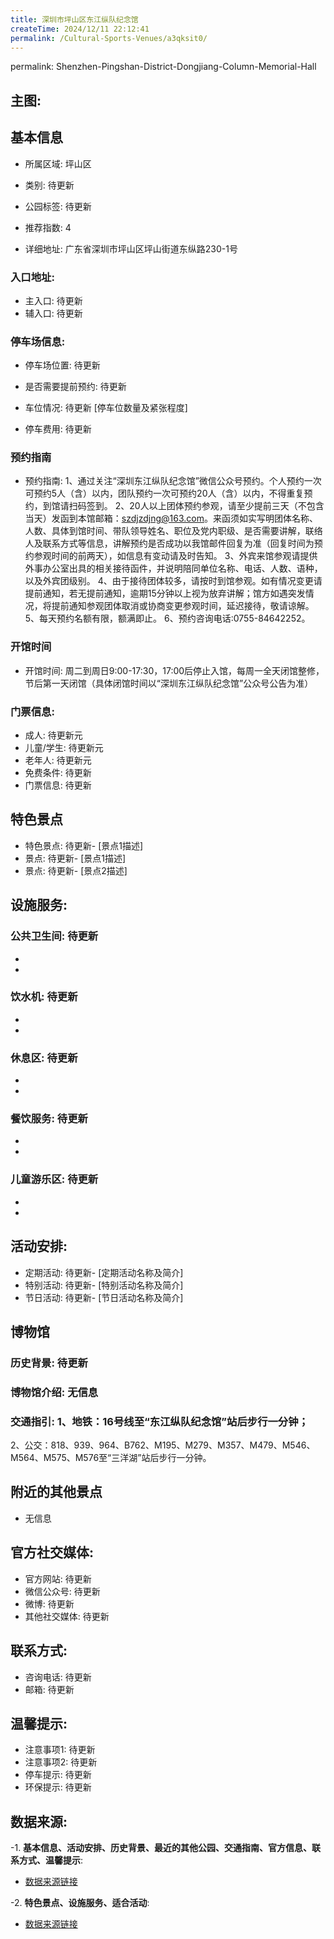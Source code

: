 ```yaml
---
title: 深圳市坪山区东江纵队纪念馆
createTime: 2024/12/11 22:12:41
permalink: /Cultural-Sports-Venues/a3qksit0/
---
```

permalink: Shenzhen-Pingshan-District-Dongjiang-Column-Memorial-Hall
## 主图:
<ImageCard
image="http://www.sz.gov.cn/img/4/4097/4097208/11114635.jpg"
title= "深圳市坪山区东江纵队纪念馆"
description= ""
date="2024/12/11"
href="/"
author="市文化广电旅游体育局"
/>
## 基本信息

- 所属区域: 坪山区

- 类别: 待更新

- 公园标签: 待更新

- 推荐指数: 4

- 详细地址: 广东省深圳市坪山区坪山街道东纵路230-1号

### 入口地址:
- 主入口: 待更新
- 辅入口: 待更新
### 停车场信息:
- 停车场位置: 待更新

- 是否需要提前预约: 待更新

- 车位情况: 待更新 [停车位数量及紧张程度]

- 停车费用: 待更新

### 预约指南
- 预约指南: 1、通过关注“深圳东江纵队纪念馆”微信公众号预约。个人预约一次可预约5人（含）以内，团队预约一次可预约20人（含）以内，不得重复预约，到馆请扫码签到。
2、20人以上团体预约参观，请至少提前三天（不包含当天）发函到本馆邮箱：szdjzdjng@163.com。来函须如实写明团体名称、人数、具体到馆时间、带队领导姓名、职位及党内职级、是否需要讲解，联络人及联系方式等信息，讲解预约是否成功以我馆邮件回复为准（回复时间为预约参观时间的前两天），如信息有变动请及时告知。
3、外宾来馆参观请提供外事办公室出具的相关接待函件，并说明陪同单位名称、电话、人数、语种，以及外宾团级别。
4、由于接待团体较多，请按时到馆参观。如有情况变更请提前通知，若无提前通知，逾期15分钟以上视为放弃讲解；馆方如遇突发情况，将提前通知参观团体取消或协商变更参观时间，延迟接待，敬请谅解。
5、每天预约名额有限，额满即止。
6、预约咨询电话:0755-84642252。

### 开馆时间
- 开馆时间: 周二到周日9:00-17:30，17:00后停止入馆，每周一全天闭馆整修，节后第一天闭馆（具体闭馆时间以“深圳东江纵队纪念馆”公众号公告为准）

### 门票信息:
- 成人: 待更新元
- 儿童/学生: 待更新元
- 老年人: 待更新元
- 免费条件: 待更新
- 门票信息: 待更新
## 特色景点
- 特色景点: 待更新- [景点1描述]
- 景点: 待更新- [景点1描述]
- 景点: 待更新- [景点2描述]
## 设施服务:
### 公共卫生间: 待更新
- 
- 
### 饮水机: 待更新
- 
- 
### 休息区: 待更新
- 
- 
### 餐饮服务: 待更新
- 
- 
### 儿童游乐区: 待更新
- 
- 
## 活动安排:
- 定期活动: 待更新- [定期活动名称及简介]
- 特别活动: 待更新- [特别活动名称及简介]
- 节日活动: 待更新- [节日活动名称及简介]
## 博物馆
### 历史背景: 待更新
### 博物馆介绍: 无信息
### 交通指引: 1、地铁：16号线至“东江纵队纪念馆”站后步行一分钟；
2、公交：818、939、964、B762、M195、M279、M357、M479、M546、M564、M575、M576至“三洋湖”站后步行一分钟。

## 附近的其他景点
- 无信息

## 官方社交媒体:
- 官方网站: 待更新
- 微信公众号: 待更新
- 微博: 待更新
- 其他社交媒体: 待更新

## 联系方式:
- 咨询电话: 待更新
- 邮箱: 待更新

## 温馨提示:
- 注意事项1: 待更新
- 注意事项2: 待更新
- 停车提示: 待更新
- 环保提示: 待更新

## 数据来源:
-1. **基本信息、活动安排、历史背景、最近的其他公园、交通指南、官方信息、联系方式、温馨提示**:
- [数据来源链接](http://www.sz.gov.cn/szzt2010/szwtt/wtcg/whcg/content/post_11114635.html)

-2. **特色景点、设施服务、适合活动**:
- [数据来源链接](http://www.sz.gov.cn/szzt2010/szwtt/wtcg/whcg/content/post_11114635.html)


